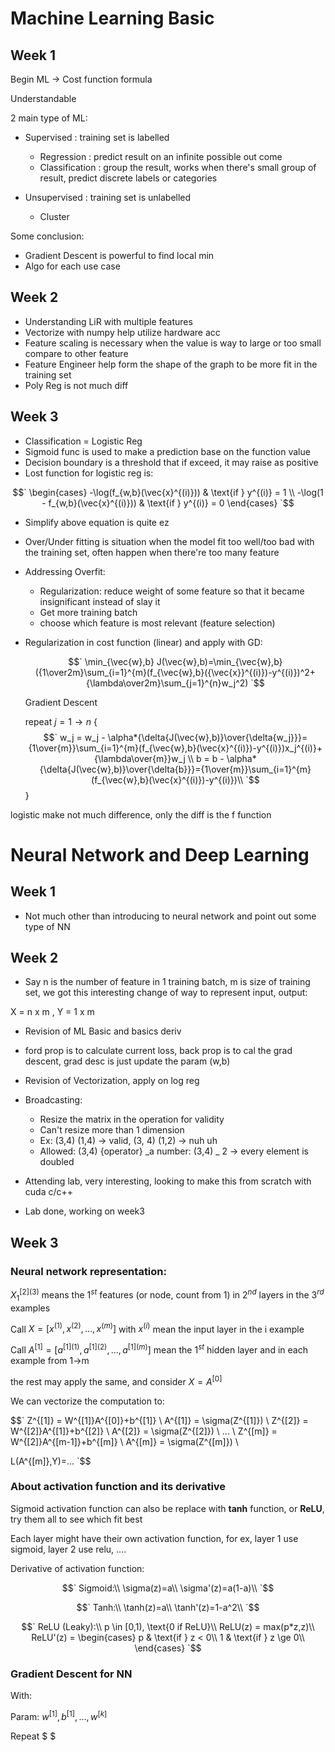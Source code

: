 # Machine Learning Basic

## Week 1

Begin ML -> Cost function formula

Understandable

2 main type of ML:

- Supervised : training set is labelled

  - Regression : predict result on an infinite possible out come
  - Classification : group the result, works when there's small group of result, predict discrete labels or categories

- Unsupervised : training set is unlabelled
  - Cluster

Some conclusion:

- Gradient Descent is powerful to find local min
- Algo for each use case

## Week 2

- Understanding LiR with multiple features
- Vectorize with numpy help utilize hardware acc
- Feature scaling is necessary when the value is way to large or too small compare to other feature
- Feature Engineer help form the shape of the graph to be more fit in the training set
- Poly Reg is not much diff

## Week 3

- Classification = Logistic Reg
- Sigmoid func is used to make a prediction base on the function value
- Decision boundary is a threshold that if exceed, it may raise as positive
- Lost function for logistic reg is:

$$`
\begin{cases}
-\log(f_{w,b}(\vec{x}^{(i)})) & \text{if } y^{(i)} = 1 \\
-\log(1 - f_{w,b}(\vec{x}^{(i)})) & \text{if } y^{(i)} = 0
\end{cases}
`$$

- Simplify above equation is quite ez
- Over/Under fitting is situation when the model fit too well/too bad with the training set, often happen when there're too many feature
- Addressing Overfit:
  - Regularization: reduce weight of some feature so that it became insignificant instead of slay it
  - Get more training batch
  - choose which feature is most relevant (feature selection)
- Regularization in cost function (linear) and apply with GD:

  $$`
  \min_{\vec{w},b} J(\vec{w},b)=\min_{\vec{w},b}({1\over2m}\sum_{i=1}^{m}(f_{\vec{w},b}({\vec{x}}^{(i)})-y^{(i)})^2+{\lambda\over2m}\sum_{j=1}^{n}w_j^2)
  `$$

  Gradient Descent

  repeat $j=1 \rightarrow n$ {
  $$`
        w_j = w_j - \alpha*{\delta{J(\vec{w},b)}\over{\delta{w_j}}}={1\over{m}}\sum_{i=1}^{m}(f_{\vec{w},b}(\vec{x}^{(i)})-y^{(i)})x_j^{(i)}+{\lambda\over{m}}w_j \\
        b = b - \alpha*{\delta{J(\vec{w},b)}\over{\delta{b}}}={1\over{m}}\sum_{i=1}^{m}(f_{\vec{w},b}(\vec{x}^{(i)})-y^{(i)})\\
        `$$
  }

logistic make not much difference, only the diff is the f function

# Neural Network and Deep Learning

## Week 1

- Not much other than introducing to neural network and point out some type of NN

## Week 2

- Say n is the number of feature in 1 training batch, m is size of training set, we got this interesting change of way to represent input, output:

X = n x m , Y = 1 x m

- Revision of ML Basic and basics deriv
- ford prop is to calculate current loss, back prop is to cal the grad descent, grad desc is just update the param (w,b)
- Revision of Vectorization, apply on log reg
- Broadcasting:

  - Resize the matrix in the operation for validity
  - Can't resize more than 1 dimension
  - Ex: (3,4) (1,4) -> valid, (3, 4) (1,2) -> nuh uh
  - Allowed: (3,4) {operator} _a number: (3,4) _ 2 -> every element is doubled

- Attending lab, very interesting, looking to make this from scratch with cuda c/c++
- Lab done, working on week3

## Week 3

### Neural network representation:

$`X_{1}^{[2](3)}`$ means the $`1^{st}`$ features (or node, count from 1) in $`2^{nd}`$ layers in the $`3^{rd}`$ examples

Call $`X = [x^{(1)},x^{(2)},...,x^{(m)}]`$ with $`x^{(i)}`$ mean the input layer in the i example

Call $`A^{[1]} = [a^{[1](1)},a^{[1](2)},...,a^{[1](m)}]`$ mean the $`1^{st}`$ hidden layer and in each example from 1->m

the rest may apply the same, and consider $`X = A^{[0]}`$

We can vectorize the computation to:

$$`
Z^{[1]} = W^{[1]}A^{[0]}+b^{[1]} \\
A^{[1]} = \sigma(Z^{[1]}) \\
Z^{[2]} = W^{[2]}A^{[1]}+b^{[2]} \\
A^{[2]} = \sigma(Z^{[2]}) \\
... \\
Z^{[m]} = W^{[2]}A^{[m-1]}+b^{[m]} \\
A^{[m]} = \sigma(Z^{[m]}) \\

L(A^{[m]},Y)=...
`$$

### About activation function and its derivative

Sigmoid activation function can also be replace with **tanh** function, or **ReLU**, try them all to see which fit best

Each layer might have their own activation function, for ex, layer 1 use sigmoid, layer 2 use relu, ....

Derivative of activation function:

$$`
Sigmoid:\\
\sigma(z)=a\\
\sigma'(z)=a(1-a)\\
`$$

$$`
Tanh:\\
\tanh(z)=a\\
\tanh'(z)=1-a^2\\
`$$

$$`
ReLU (Leaky):\\
p \in [0,1), \text{0 if ReLU}\\
ReLU(z) = max(p*z,z)\\
ReLU'(z) =
\begin{cases}
p & \text{if } z < 0\\
1 & \text{if } z \ge 0\\
\end{cases}
`$$

### Gradient Descent for NN

With:

Param: $` w^{[1]}, b^{[1]}, ... , w^{[k]} `$

Repeat $ $
